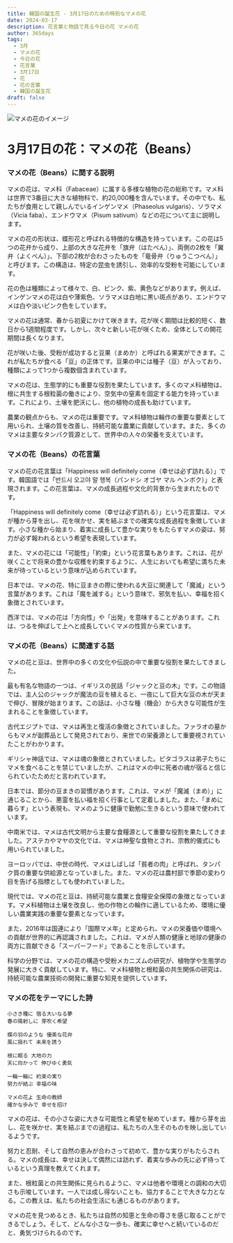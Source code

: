 ```yaml
---
title: 韓国の誕生花 - 3月17日のための特別なマメの花
date: 2024-03-17
description: 花言葉と物語で見る今日の花 マメの花
author: 365days
tags:
  - 3月
  - マメの花
  - 今日の花
  - 花言葉
  - 3月17日
  - 花
  - 花の言葉
  - 韓国の誕生花
draft: false
---
```



![マメの花のイメージ](https://cdn.pixabay.com/photo/2023/09/26/08/25/helmet-bean-8276784_1280.jpg#center#center)


# 3月17日の花：マメの花（Beans）

### マメの花（Beans）に関する説明

マメの花は、マメ科（Fabaceae）に属する多様な植物の花の総称です。マメ科は世界で3番目に大きな植物科で、約20,000種を含んでいます。その中でも、私たちが食用として親しんでいるインゲンマメ（Phaseolus vulgaris）、ソラマメ（Vicia faba）、エンドウマメ（Pisum sativum）などの花について主に説明します。

マメの花の形状は、蝶形花と呼ばれる特徴的な構造を持っています。この花は5つの花弁から成り、上部の大きな花弁を「旗弁（はたべん）」、両側の2枚を「翼弁（よくべん）」、下部の2枚が合わさったものを「竜骨弁（りゅうこつべん）」と呼びます。この構造は、特定の昆虫を誘引し、効率的な受粉を可能にしています。

花の色は種類によって様々で、白、ピンク、紫、黄色などがあります。例えば、インゲンマメの花は白や薄紫色、ソラマメは白地に黒い斑点があり、エンドウマメは白や淡いピンク色をしています。

マメの花は通常、春から初夏にかけて咲きます。花が咲く期間は比較的短く、数日から1週間程度です。しかし、次々と新しい花が咲くため、全体としての開花期間は長くなります。

花が咲いた後、受粉が成功すると豆果（まめか）と呼ばれる果実ができます。これが私たちが食べる「豆」の正体です。豆果の中には種子（豆）が入っており、種類によって1つから複数個含まれています。

マメの花は、生態学的にも重要な役割を果たしています。多くのマメ科植物は、根に共生する根粒菌の働きにより、空気中の窒素を固定する能力を持っています。これにより、土壌を肥沃にし、他の植物の成長も助けています。

農業の観点からも、マメの花は重要です。マメ科植物は輪作の重要な要素として用いられ、土壌の質を改善し、持続可能な農業に貢献しています。また、多くのマメは主要なタンパク質源として、世界中の人々の栄養を支えています。

### マメの花（Beans）の花言葉

マメの花の花言葉は「Happiness will definitely come（幸せは必ず訪れる）」です。韓国語では「반드시 오고야 말 행복（パンドシ オゴヤ マル ヘンボク）」と表現されます。この花言葉は、マメの成長過程や文化的背景から生まれたものです。

「Happiness will definitely come（幸せは必ず訪れる）」という花言葉は、マメが種から芽を出し、花を咲かせ、実を結ぶまでの確実な成長過程を象徴しています。小さな種から始まり、着実に成長して豊かな実りをもたらすマメの姿は、努力が必ず報われるという希望を表現しています。

また、マメの花には「可能性」「約束」という花言葉もあります。これは、花が咲くことで将来の豊かな収穫を約束するように、人生においても希望に満ちた未来が待っているという意味が込められています。

日本では、マメの花、特に豆まきの際に使われる大豆に関連して「魔滅」という言葉があります。これは「魔を滅する」という意味で、邪気を払い、幸福を招く象徴とされています。

西洋では、マメの花は「方向性」や「出発」を意味することがあります。これは、つるを伸ばして上へと成長していくマメの性質から来ています。

### マメの花（Beans）に関連する話

マメの花と豆は、世界中の多くの文化や伝説の中で重要な役割を果たしてきました。

最も有名な物語の一つは、イギリスの民話「ジャックと豆の木」です。この物語では、主人公のジャックが魔法の豆を植えると、一夜にして巨大な豆の木が天まで伸び、冒険が始まります。この話は、小さな種（機会）から大きな可能性が生まれることを象徴しています。

古代エジプトでは、マメは再生と復活の象徴とされていました。ファラオの墓からもマメが副葬品として発見されており、来世での栄養源として重要視されていたことがわかります。

ギリシャ神話では、マメは魂の象徴とされていました。ピタゴラスは弟子たちにマメを食べることを禁じていましたが、これはマメの中に死者の魂が宿ると信じられていたためだと言われています。

日本では、節分の豆まきの習慣があります。これは、マメが「魔滅（まめ）」に通じることから、悪霊を払い福を招く行事として定着しました。また、「まめに暮らす」という表現も、マメのように健康で勤勉に生きるという意味で使われています。

中南米では、マメは古代文明から主要な食糧源として重要な役割を果たしてきました。アステカやマヤの文化では、マメは神聖な食物とされ、宗教的儀式にも用いられていました。

ヨーロッパでは、中世の時代、マメはしばしば「貧者の肉」と呼ばれ、タンパク質の重要な供給源となっていました。また、マメの花は農村部で季節の変わり目を告げる指標としても使われていました。

現代では、マメの花と豆は、持続可能な農業と食糧安全保障の象徴となっています。マメ科植物は土壌を改良し、他の作物との輪作に適しているため、環境に優しい農業実践の重要な要素となっています。

また、2016年は国連により「国際マメ年」と定められ、マメの栄養価や環境への貢献が世界的に再認識されました。これは、マメが人類の健康と地球の健康の両方に貢献できる「スーパーフード」であることを示しています。

科学の分野では、マメの花の構造や受粉メカニズムの研究が、植物学や生態学の発展に大きく貢献しています。特に、マメ科植物と根粒菌の共生関係の研究は、持続可能な農業技術の開発に重要な知見を提供しています。

### マメの花をテーマにした詩

    小さき種に 宿る大いなる夢
    春の陽射しに 芽吹く希望
    
    蝶の羽のような 優美な花弁
    風に揺れて 未来を誘う
    
    根に眠る 大地の力
    天に向かって 伸びゆく勇気
    
    一輪一輪に 約束の実り
    努力が結ぶ 幸福の味
    
    マメの花よ 生命の教師
    確かな歩みで 幸せを招け

マメの花は、その小さな姿に大きな可能性と希望を秘めています。種から芽を出し、花を咲かせ、実を結ぶまでの過程は、私たちの人生そのものを映し出しているようです。

努力と忍耐、そして自然の恵みが合わさって初めて、豊かな実りがもたらされる。マメの成長は、幸せは決して偶然には訪れず、着実な歩みの先に必ず待っているという真理を教えてくれます。

また、根粒菌との共生関係に見られるように、マメは他者や環境との調和の大切さも示唆しています。一人では成し得ないことも、協力することで大きな力となる。この教えは、私たちの社会生活にも通じるものがあります。

マメの花を見つめるとき、私たちは自然の知恵と生命の尊さを感じ取ることができるでしょう。そして、どんな小さな一歩も、確実に幸せへと続いているのだと、勇気づけられるのです。


